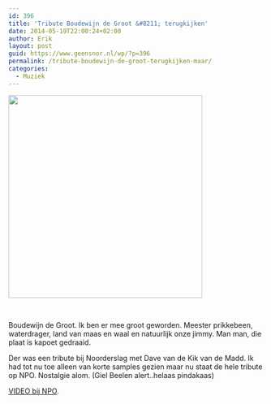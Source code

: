 ```yaml
---
id: 396
title: 'Tribute Boudewijn de Groot &#8211; terugkijken'
date: 2014-05-19T22:00:24+02:00
author: Erik
layout: post
guid: https://www.geensnor.nl/wp/?p=396
permalink: /tribute-boudewijn-de-groot-terugkijken-maar/
categories:
  - Muziek
---
```

<img class="alignnone" src="https://www.recordsale.de/cdpix/b/boudewijn_de_groot-vijf_jaar_hits.jpg" alt="" width="382" height="400" />

&nbsp;

Boudewijn de Groot. Ik ben er mee groot geworden. Meester prikkebeen, waterdrager, land van maas en waal en natuurlijk onze jimmy. Man man, die plaat is kapoet gedraaid.

Der was een tribute bij Noorderslag met Dave van de Kik van de Madd. Ik had tot nu toe alleen van korte samples gezien maar nu staat de hele tribute op NPO. Nostalgie alom. (Giel Beelen alert..helaas pindakaas)

[VIDEO bij NPO](https://www.npo.nl/tribute-boudewijn-de-groot/17-05-2014/NPS_1245562).
